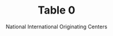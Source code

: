 ---
title: Table 0
subtitle: National International Originating Centers
layout: default
parent: Section 1
grand_parent: NCEP Grib1 Documentation(Office Note 388)
nav_order: 1
---
